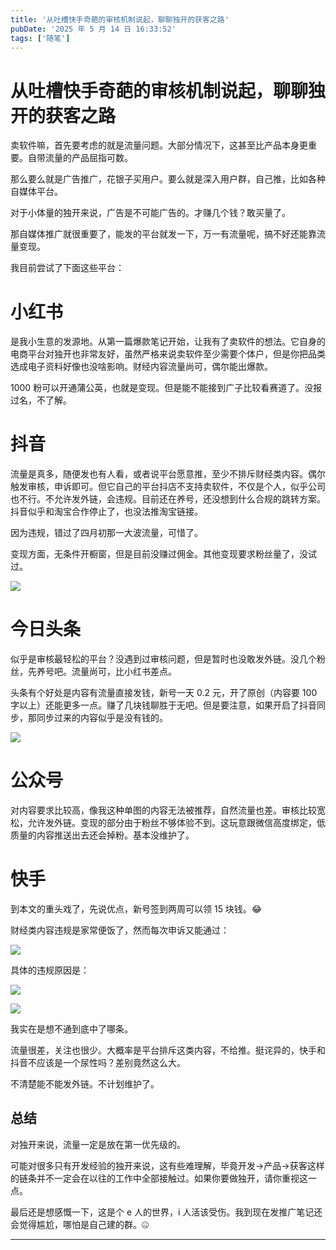 ```yaml
---
title: '从吐槽快手奇葩的审核机制说起，聊聊独开的获客之路'
pubDate: '2025 年 5 月 14 日 16:33:52'
tags: ['随笔']
---
```



# 从吐槽快手奇葩的审核机制说起，聊聊独开的获客之路

卖软件嘛，首先要考虑的就是流量问题。大部分情况下，这甚至比产品本身更重要。自带流量的产品屈指可数。

那么要么就是广告推广，花银子买用户。要么就是深入用户群，自己推，比如各种自媒体平台。

对于小体量的独开来说，广告是不可能广告的。才赚几个钱？敢买量了。

那自媒体推广就很重要了，能发的平台就发一下，万一有流量呢，搞不好还能靠流量变现。

我目前尝试了下面这些平台：

# 小红书

是我小生意的发源地。从第一篇爆款笔记开始，让我有了卖软件的想法。它自身的电商平台对独开也非常友好，虽然严格来说卖软件至少需要个体户，但是你把品类选成电子资料好像也没啥影响。财经内容流量尚可，偶尔能出爆款。

1000 粉可以开通蒲公英，也就是变现。但是能不能接到广子比较看赛道了。没报过名，不了解。

# 抖音

流量是真多，随便发也有人看，或者说平台愿意推，至少不排斥财经类内容。偶尔触发审核，申诉即可。但它自己的平台抖店不支持卖软件，不仅是个人，似乎公司也不行。不允许发外链，会违规。目前还在养号，还没想到什么合规的跳转方案。抖音似乎和淘宝合作停止了，也没法推淘宝链接。

因为违规，错过了四月初那一大波流量，可惜了。

变现方面，无条件开橱窗，但是目前没赚过佣金。其他变现要求粉丝量了，没试过。

![](https://md.p1gd0g.cc/mmbiz_png/OQRlA7Uf7SXMvfkIva0VFOnd9xic1hibibSLHHXkbhL381rw7rFeaMFJiaDtUn0OmYzTqgicqpO0dWZE2Bb9CW0Rqfg/0?from=appmsg)

# 今日头条

似乎是审核最轻松的平台？没遇到过审核问题，但是暂时也没敢发外链。没几个粉丝，先养号吧。流量尚可，比小红书差点。

头条有个好处是内容有流量直接发钱，新号一天 0.2 元，开了原创（内容要 100 字以上）还能更多一点。赚了几块钱聊胜于无吧。但是要注意，如果开启了抖音同步，那同步过来的内容似乎是没有钱的。

![](https://md.p1gd0g.cc/mmbiz_png/OQRlA7Uf7SXMvfkIva0VFOnd9xic1hibibSCdWgpPNCp9rD6OG7MEPXCQQUAicPz18tekbyaRKL63sfCa9j4ZfxUwQ/0?from=appmsg)

# 公众号

对内容要求比较高，像我这种单图的内容无法被推荐，自然流量也差。审核比较宽松，允许发外链。变现的部分由于粉丝不够体验不到。这玩意跟微信高度绑定，低质量的内容推送出去还会掉粉。基本没维护了。

# 快手

到本文的重头戏了，先说优点，新号签到两周可以领 15 块钱。😂

财经类内容违规是家常便饭了，然而每次申诉又能通过：

![](https://md.p1gd0g.cc/mmbiz_png/OQRlA7Uf7SXMvfkIva0VFOnd9xic1hibibSWXewW3bLn7oRWmiaF7AqZNpySgC5eHMax9byDrtDAkk3yuM6sicB120Q/0?from=appmsg)

具体的违规原因是：

![](https://md.p1gd0g.cc/mmbiz_png/OQRlA7Uf7SXMvfkIva0VFOnd9xic1hibibSzptCHBicVcIQWb5EwKiaaCypfgcmyjlpTktSsEiah1TxY2ftclPlj7ujw/0?from=appmsg)

![](https://md.p1gd0g.cc/mmbiz_png/OQRlA7Uf7SXMvfkIva0VFOnd9xic1hibibSG9ujW6iaqtsuPGvCxYBibCYGdkYxd5BVrR8weDMDaErz3TdI23AERXSg/0?from=appmsg)

我实在是想不通到底中了哪条。

流量很差，关注也很少。大概率是平台排斥这类内容，不给推。挺诧异的，快手和抖音不应该是一个尿性吗？差别竟然这么大。

不清楚能不能发外链。不计划维护了。

## 总结

对独开来说，流量一定是放在第一优先级的。

可能对很多只有开发经验的独开来说，这有些难理解，毕竟开发->产品->获客这样的链条并不一定会在以往的工作中全部接触过。如果你要做独开，请你重视这一点。

最后还是想感慨一下，这是个 e 人的世界，i 人活该受伤。我到现在发推广笔记还会觉得尴尬，哪怕是自己建的群。🤐

---


